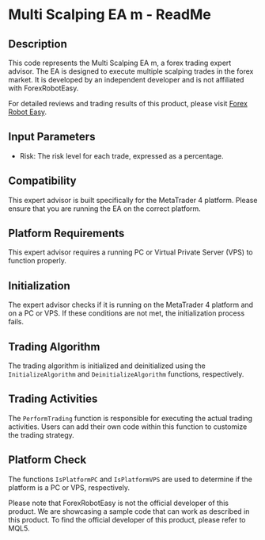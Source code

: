 # Multi Scalping EA m - ReadMe

## Description
This code represents the Multi Scalping EA m, a forex trading expert advisor. The EA is designed to execute multiple scalping trades in the forex market. It is developed by an independent developer and is not affiliated with ForexRobotEasy.

For detailed reviews and trading results of this product, please visit [Forex Robot Easy](https://forexroboteasy.com/forex-robot-review/multi-scalping-ea-m-forex-software-review-and-results/).

## Input Parameters
- Risk: The risk level for each trade, expressed as a percentage.

## Compatibility
This expert advisor is built specifically for the MetaTrader 4 platform. Please ensure that you are running the EA on the correct platform.

## Platform Requirements
This expert advisor requires a running PC or Virtual Private Server (VPS) to function properly.

## Initialization
The expert advisor checks if it is running on the MetaTrader 4 platform and on a PC or VPS. If these conditions are not met, the initialization process fails.

## Trading Algorithm
The trading algorithm is initialized and deinitialized using the `InitializeAlgorithm` and `DeinitializeAlgorithm` functions, respectively.

## Trading Activities
The `PerformTrading` function is responsible for executing the actual trading activities. Users can add their own code within this function to customize the trading strategy.

## Platform Check
The functions `IsPlatformPC` and `IsPlatformVPS` are used to determine if the platform is a PC or VPS, respectively.

Please note that ForexRobotEasy is not the official developer of this product. We are showcasing a sample code that can work as described in this product. To find the official developer of this product, please refer to MQL5.
